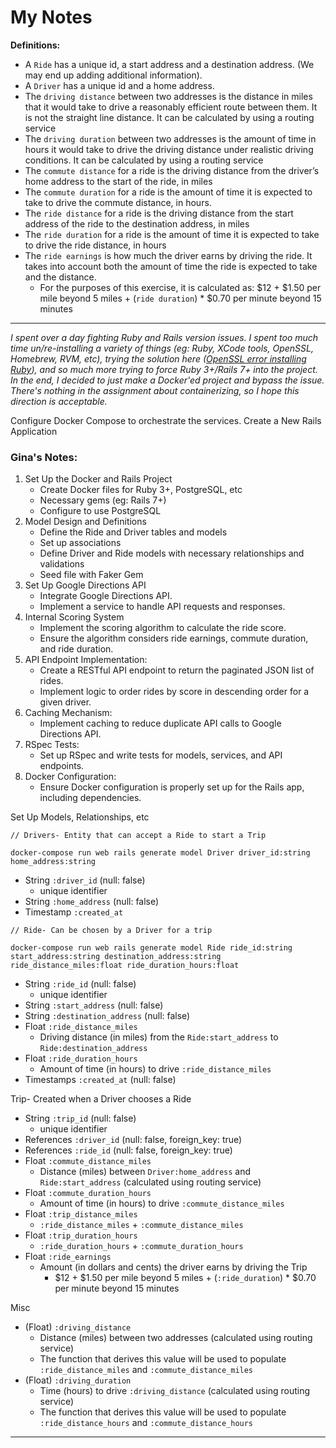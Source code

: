 # My Notes

**Definitions:**
- A `Ride` has a unique id, a start address and a destination address. (We may end up adding additional information).
- A `Driver` has a unique id and a home address.
- The `driving distance` between two addresses is the distance in miles that it would take to drive a reasonably efficient route between them. It is not the straight line distance. It can be calculated by using a routing service
- The `driving duration` between two addresses is the amount of time in hours it would take to drive the driving distance under realistic driving conditions. It can be calculated by using a routing service
- The `commute distance` for a ride is the driving distance from the driver’s home address to the start of the ride, in miles
- The `commute duration` for a ride is the amount of time it is expected to take to drive the commute distance, in hours.
- The `ride distance` for a ride is the driving distance from the start address of the ride to the destination address, in miles
- The `ride duration` for a ride is the amount of time it is expected to take to drive the ride distance, in hours
- The `ride earnings` is how much the driver earns by driving the ride. It takes into account both the amount of time the ride is expected to take and the distance. 
  - For the purposes of this exercise, it is calculated as: $12 + $1.50 per mile beyond 5 miles + (`ride duration`) * $0.70 per minute beyond 15 minutes

------------

*I spent over a day fighting Ruby and Rails version issues. I spent too much time un/re-installing a variety of things (eg: Ruby, XCode tools, OpenSSL, Homebrew, RVM, etc), trying the solution here ([OpenSSL error installing Ruby](https://johnskinnerportfolio.com/blog/ruby_330_error.html)), and so much more trying to force Ruby 3+/Rails 7+ into the project. In the end, I decided to just make a Docker'ed project and bypass the issue. There's nothing in the assignment about containerizing, so I hope this direction is acceptable.*

Configure Docker Compose to orchestrate the services.
Create a New Rails Application


### Gina's Notes:

 1. Set Up the Docker and Rails Project
    - Create Docker files for Ruby 3+, PostgreSQL, etc
    - Necessary gems (eg: Rails 7+)
    - Configure to use PostgreSQL
 2. Model Design and Definitions
    - Define the Ride and Driver tables and models
    - Set up associations
    - Define Driver and Ride models with necessary relationships and validations
    - Seed file with Faker Gem
 3. Set Up Google Directions API
    - Integrate Google Directions API.
    - Implement a service to handle API requests and responses.
 4. Internal Scoring System
    - Implement the scoring algorithm to calculate the ride score.
    - Ensure the algorithm considers ride earnings, commute duration, and ride duration.
 5. API Endpoint Implementation:
    - Create a RESTful API endpoint to return the paginated JSON list of rides.
    - Implement logic to order rides by score in descending order for a given driver.
 6. Caching Mechanism:
    - Implement caching to reduce duplicate API calls to Google Directions API.
 7. RSpec Tests:
    - Set up RSpec and write tests for models, services, and API endpoints.
 8. Docker Configuration:
    - Ensure Docker configuration is properly set up for the Rails app, including dependencies.




Set Up Models, Relationships, etc


```
// Drivers- Entity that can accept a Ride to start a Trip

docker-compose run web rails generate model Driver driver_id:string home_address:string
```
- String `:driver_id` (null: false)
  - unique identifier
- String `:home_address` (null: false)
- Timestamp `:created_at`


```
// Ride- Can be chosen by a Driver for a trip

docker-compose run web rails generate model Ride ride_id:string start_address:string destination_address:string ride_distance_miles:float ride_duration_hours:float
```
- String `:ride_id` (null: false)
  - unique identifier
- String `:start_address` (null: false)
- String `:destination_address` (null: false)
- Float `:ride_distance_miles`
  - Driving distance (in miles) from the `Ride:start_address` to `Ride:destination_address`
- Float `:ride_duration_hours`
  - Amount of time (in hours) to drive `:ride_distance_miles`
- Timestamps `:created_at` (null: false)

Trip- Created when a Driver chooses a Ride
- String `:trip_id` (null: false)
  - unique identifier
- References `:driver_id` (null: false, foreign_key: true)
- References `:ride_id` (null: false, foreign_key: true)
- Float `:commute_distance_miles`
  - Distance (miles) between `Driver:home_address` and `Ride:start_address` (calculated using routing service)
- Float `:commute_duration_hours`
  - Amount of time (in hours) to drive `:commute_distance_miles`
- Float `:trip_distance_miles`
  - `:ride_distance_miles` + `:commute_distance_miles`
- Float `:trip_duration_hours`
  - `:ride_duration_hours` + `:commute_duration_hours`
- Float `:ride_earnings`
  - Amount (in dollars and cents) the driver earns by driving the Trip
    - $12 + $1.50 per mile beyond 5 miles + (`:ride_duration`) * $0.70 per minute beyond 15 minutes


Misc
- (Float) `:driving_distance`
  - Distance (miles) between two addresses (calculated using routing service)
  - The function that derives this value will be used to populate `:ride_distance_miles` and `:commute_distance_miles`
- (Float) `:driving_duration`
  - Time (hours) to drive `:driving_distance` (calculated using routing service)
  - The function that derives this value will be used to populate `:ride_distance_hours` and `:commute_distance_hours`

-----



